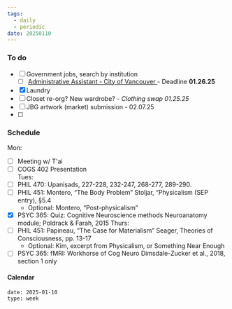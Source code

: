 ```yaml
---
tags:
  - daily
  - periodic
date: 20250110
---
```

### To do
- [ ] Government jobs, search by institution 
	- [ ] [Administrative Assistant - City of Vancouver ](https://career17.sapsf.com/portalcareer?_s.crb=0z7SXa3xiVwh%252bsW%252bvByEzapDkPoSbiteYG3UyQAQnIA%253d)- Deadline **01.26.25**
- [x] Laundry
- [ ] Closet re-org? New wardrobe? - *Clothing swap 01.25.25*
- [ ] JBG artwork (market) submission - 02.07.25
- [ ] 

### Schedule
Mon: 
- [ ] Meeting w/ T'ai 
- [ ] COGS 402 Presentation  
Tues:
- [ ] PHIL 470: Upaniṣads, 227-228, 232-247, 268-277, 289-290. 
- [ ] PHIL 451: Montero, “The Body Problem” Stoljar, “Physicalism (SEP entry), §5.4 
	- Optional: Montero, “Post-physicalism”
- [x] PSYC 365: Quiz: Cognitive Neuroscience methods Neuroanatomy module; Poldrack & Farah, 2015
Thurs:
- [ ] PHIL 451: Papineau, “The Case for Materialism” Seager, Theories of Consciousness, pp. 13-17
	- Optional: Kim, excerpt from Physicalism, or Something Near Enough
- [ ] PSYC 365:  fMRI: Workhorse of Cog Neuro Dimsdale-Zucker et al., 2018, section 1 only
#### Calendar
```gEvent
date: 2025-01-10
type: week
```


